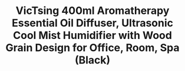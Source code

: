 ---
title: > #shorten me
  VicTsing 400ml Aromatherapy Essential Oil Diffuser, Ultrasonic Cool Mist Humidifier with Wood Grain Design for Office, Room, Spa (Black)
name: >
  VicTsing 400ml Aromatherapy Essential Oil Diffuser, Ultrasonic Cool Mist Humidifier with Wood Grain Design for Office, Room, Spa (Black)
buy_now: "https://www.amazon.com/VicTsing-Aromatherapy-Essential-Ultrasonic-Humidifier/dp/B06XCHY2X9?psc=1&SubscriptionId=AKIAIA5RBQIWQVTCUEUQ&tag=coldcutdeals-20&linkCode=xm2&camp=2025&creative=165953&creativeASIN=B06XCHY2X9"
description_markdown: >-

  - A Natural and Compact Design. The aromatherapy essential oil diffuser features super modern wood grain looking similar to a beautiful flower-vase, which will go with any décor perfectly, like a decorative piece, ideal for office, spa, salon, Yoga studio, child's room, physical therapy studios and any room you want aromatherapy

  - Large Capacity and Great Mist Output. The ultrasonic essential diffuser holds 400ml of water in the tank to cover aromatherapy for 269sq.ft. and provide humidify area up to 215-269sq.ft. Furthermore, it can produce cool mist 30-60ml per hour with low or high misting modes to freshen the air in your room

  - Adjustable 7 Soft LED Light. The aroma humidifier has 7-color LED light that can be cycled through or set it to one favorite color to match your mood. Additionally, each color has 2 light modes: either dim or bright. Use it on a desk or bedroom nightstand as a night light

  - Timer Setting and Safety Auto-off. The wood grain aroma diffuser has 4 timer settings: 1H/3H/6H/ON. Choose a suitable one and create calm, comfortable ambience. Allowing for 7-10 hours working time, this air purifier has a safety system, which will be auto-off when water runs out of, no worrying about burning up

  - More Versatile. Adding several drops of 100% pure essential oils into it, it will fill your space with lovely fragrance as a diffuser. Without oils, it can help your moisturize the air, great for your dry skin, like a small humidifier. Breathe better when your are sleeping with air conditioner on. Backed by 45 days money-back and 12-month worry-free warranty


tweet_id_str: "939357884915339264"
price: "$99.99"
list_price: "$99.99"
deal_price: "$33.99"
you_save: "$66.00 (66%)"
asin: "B06XCHY2X9"
image: "https://images-na.ssl-images-amazon.com/images/I/51z-5Rkc2HL.jpg"
---